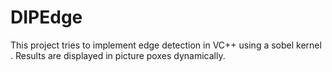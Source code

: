 # DIPEdge
This project tries to implement edge detection in VC++ using a sobel kernel .
Results are displayed in picture poxes dynamically. 
